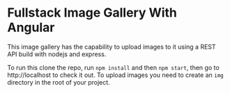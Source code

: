 # Fullstack Image Gallery With Angular

This image gallery has the capability to upload images to it using a REST API build with nodejs and express.

To run this clone the repo, run ```npm install``` and then ```npm start```, then go to http://localhost to check it out. To upload images you need to create an ```img``` directory in the root of your project.
